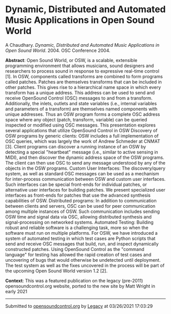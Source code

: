 # Dynamic, Distributed and Automated Music Applications in Open Sound World

A Chaudhary. *Dynamic, Distributed and Automated Music Applications in Open Sound World*. 2004.  OSC Conference 2004. 

**Abstract**: Open Sound World, or OSW, is a scalable, extensible programming environment that allows musicians, sound designers and researchers to process sound in response to expressive real-time control [1]. In OSW, components called transforms are combined to form programs called patches. Patches are themselves transforms that can be included in other patches. This gives rise to a hierarchical name space in which every transform has a unique address. This address can be used to send and receive OpenSound Control (OSC) messages to and from a transform. Additionally, the inlets, outlets and state variables (i.e., internal variables and parameters of a transform) are themselves named components with unique addresses. Thus an OSW program forms a complete OSC address space where any object (patch, transform, variable) can be queried inspected or modified using OSC messages. This presentation explores several applications that utilize OpenSound Control in OSW Discovery of OSW programs by generic clients: OSW includes a full implementation of OSC queries, which was largely the work of Andrew Schmeder at CNMAT [3]. Client programs can discover a running instance of an OSW by detecting a special "heartbeat" message (i.e., similar to active sensing in MIDI), and then discover the dynamic address space of the OSW programs. The client can then use OSC to send any message understood by any of the objects in the OSW programs. Custom User Interfaces: The discovery/query system, as well as standard OSC messages can be used as a mechanism for inter-process communication between OSW and custom user interfaces. Such interfaces can be special front-ends for individual patches, or alternative user interfaces for building patches. We present specialized user interfaces as front-ends for patches that use the advanced synthesis capabilities of OSW. Distributed programs: In addition to communication between clients and servers, OSC can be used for peer communication among multiple instances of OSW. Such communication includes sending OSW time and signal data via OSC, allowing distributed synthesis and signal-processing on networked systems. Automated Testing: Building robust and reliable software is a challenging task, more so when the software must run on multiple platforms. For OSW, we have introduced a system of automated testing in which test cases are Python scripts that send and receive OSC messages that build, run, and inspect dynamically constructed patches. Using OpenSound Control as the "command language" for testing has allowed the rapid creation of test cases and uncovering of bugs that would otherwise be undetected until deployment. The test system as well as the fixes uncovered in the process will be part of the upcoming Open Sound World version 1.2 [2].

**Context**: This was a featured publication on the legacy (pre-2011) opensoundcontrol.org website, ported to the new site by Matt Wright in early 2021

---
Submitted to [opensoundcontrol.org](https://opensoundcontrol.org) by [Legacy](https://web.archive.org) at 03/26/2021 17:03:29
